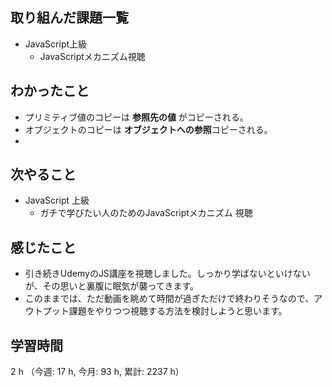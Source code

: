 ## 取り組んだ課題一覧
- JavaScript上級
    - JavaScriptメカニズム視聴    

## わかったこと
- プリミティブ値のコピーは **参照先の値** がコピーされる。    
- オブジェクトのコピーは **オブジェクトへの参照**コピーされる。
- 
    
## 次やること
- JavaScript 上級
    - ガチで学びたい人のためのJavaScriptメカニズム 視聴
    
## 感じたこと
- 引き続きUdemyのJS講座を視聴しました。しっかり学ばないといけないが、その思いと裏腹に眠気が襲ってきます。
- このままでは、ただ動画を眺めて時間が過ぎただけで終わりそうなので、アウトプット課題をやりつつ視聴する方法を検討しようと思います。    

## 学習時間
2 h （今週: 17 h, 今月: 93 h, 累計: 2237 h）